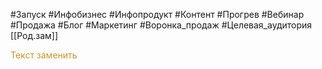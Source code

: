 #Запуск #Инфобизнес #Инфопродукт #Контент #Прогрев #Вебинар #Продажа #Блог #Маркетинг #Воронка_продаж #Целевая_аудитория
[[Род.зам]]




<span style='color:#c7952b'>Текст заменить</span>
